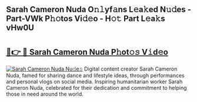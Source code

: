 ## Sarah Cameron Nuda O𝚗𝚕yf𝚊ns L𝚎a𝚔ed N𝚞𝚍es - Part-VWk P𝚑𝚘tos Vi𝚍𝚎o - H𝚘𝚝 Part L𝚎a𝚔s vHw0U

# <h2><a href="http://kf46paq.oniu.top/?m=Sarah+Cameron+Nuda">🔗👉 🔴 Sarah Cameron Nuda P𝚑ot𝚘𝚜 V𝚒d𝚎o</a></h2>

[![Sarah Cameron Nuda Nu𝚍e𝚜](https://i.imgur.com/0qMVB7G.gif)](http://kf46paq.oniu.top/?m=Sarah+Cameron+Nuda)
Digital content creator Sarah Cameron Nuda, famed for sharing dance and lifestyle ideas, through performances and personal vlogs on social media. Inspiring humanitarian worker Sarah Cameron Nuda, celebrated for their dedication and commitment to helping those in need around the world.  
